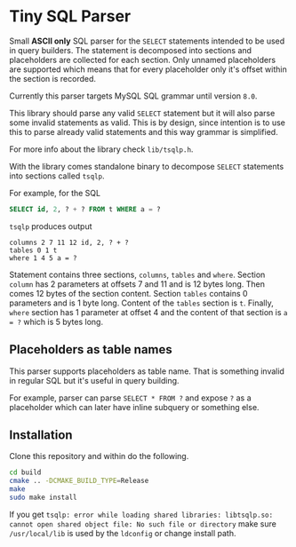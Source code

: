 # Tiny SQL Parser

Small **ASCII only** SQL parser for the `SELECT` statements intended to be used in query builders. The statement is decomposed into sections and placeholders are collected for each section. Only unnamed placeholders are supported which means that for every placeholder only it's offset within the section is recorded.

Currently this parser targets MySQL SQL grammar until version `8.0`.

This library should parse any valid `SELECT` statement but it will also parse some invalid statements as valid. This is by design, since intention is to use this to parse already valid statements and this way grammar is simplified. 

For more info about the library check `lib/tsqlp.h`.

With the library comes standalone binary to decompose `SELECT` statements into sections called `tsqlp`.

For example, for the SQL

```sql
SELECT id, 2, ? + ? FROM t WHERE a = ?
```

`tsqlp` produces output

```text
columns 2 7 11 12 id, 2, ? + ?
tables 0 1 t
where 1 4 5 a = ?
```

Statement contains three sections, `columns`, `tables` and `where`. Section `column` has 2 parameters at offsets 7 and 11 and is 12 bytes long. Then comes 12 bytes of the section content. Section `tables` contains 0 parameters and is 1 byte long. Content of the `tables` section is `t`. Finally, `where` section has 1 parameter at offset 4 and the content of that section is `a = ?` which is 5 bytes long.

## Placeholders as table names

This parser supports placeholders as table name. That is something invalid in regular SQL but it's useful in query building.

For example, parser can parse `SELECT * FROM ?` and expose `?` as a placeholder which can later have inline subquery or something else.

## Installation

Clone this repository and within do the following.

```sh
cd build
cmake .. -DCMAKE_BUILD_TYPE=Release 
make
sudo make install
```

If you get `tsqlp: error while loading shared libraries: libtsqlp.so: cannot open shared object file: No such file or directory` make sure `/usr/local/lib` is used by the `ldconfig` or change install path.
